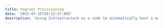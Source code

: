 ```yaml
---
title: Vagrant Provisioning
date: '2022-07-15T20:12:37.00Z'
description: 'Using Infrastracture as a code to automatically host a website on a VM'
---
```

